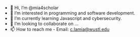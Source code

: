 - 👋 Hi, I’m @mia4scholar
- 👀 I’m interested in programming and software development.
- 🌱 I’m currently learning Javascript and cybersecurity.
- 💞️ I’m looking to collaborate on ...
- 📫 How to reach me - Email: c.lamia@wustl.edu 

<!---
mia4scholar/mia4scholar is a ✨ special ✨ repository because its `README.md` (this file) appears on your GitHub profile.
You can click the Preview link to take a look at your changes.
--->
